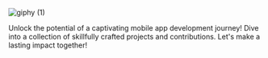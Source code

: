 ![giphy (1)](https://github.com/MCHTSEN/MCHTSEN/assets/77075747/d15dc589-4331-44c3-b816-702cdd16ec5b)

Unlock the potential of a captivating mobile app development journey! Dive into a collection of skillfully crafted projects and contributions. Let's make a lasting impact together!
